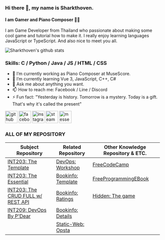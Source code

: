 ### Hi there 👋, my name is Sharkthoven.
#### I am Gamer and Piano Composer :musical_note::musical_note:
I am Game Developer from Thailand who passionate about making some cool game and tutorial how to make it. I really enjoy learning languages JavaScript or TypeScript. And also nice to meet you all.

![Sharkthoven's github stats](https://github-readme-stats.vercel.app/api?username=Sharkthoven&show_icons=true&theme=synthwave)



### Skills: C / Python / Java / JS / HTML / CSS

- 🔭 I’m currently working as Piano Composer at MuseScore. 
- 🌱 I’m currently learning Vue 3, JavaScript, C++, C#
- 💬 Ask me about anything you want. 
- 📫 How to reach me: Facebook / Line / Discord  
- ⚡ Fun fact: "Yesterday is history. Tomorrow is a mystery. Today is a gift. That's why it's called the present" 


[<img src='https://cdn.jsdelivr.net/npm/simple-icons@3.0.1/icons/github.svg' alt='github' height='40'>](https://github.com/Sharkthoven)  [<img src='https://cdn.jsdelivr.net/npm/simple-icons@3.0.1/icons/facebook.svg' alt='facebook' height='40'>](https://www.facebook.com/Sharkthoven)  [<img src='https://cdn.jsdelivr.net/npm/simple-icons@3.0.1/icons/instagram.svg' alt='instagram' height='40'>](https://www.instagram.com/Sharkthoven/) [<img src='https://cdn.jsdelivr.net/npm/simple-icons@3.0.1/icons/steam.svg' alt='steam' height='40'>](https://steamcommunity.com/id/Sharkthoven/)  [<img src='https://cdn.jsdelivr.net/npm/simple-icons@3.0.1/icons/messenger.svg' alt='messenger' height='40'>](https://m.me/Sharkthoven)  


### **ALL OF MY REPOSITORY**

|                     Subject Repository                     |               Related Repository               |  Other Knowledge Repository & ETC.  |
|------------------------------------------------------------|------------------------------------------------|-------------------------------------| 
| [INT203: The Template][INT203_TEMPLATE_LINK]               |  [DevOps: Workshop][DevOps_WS_Link]            |   [FreeCodeCamp][FreeCodeCamp]      |
| [INT203: The Essential][INT203_CORE_LINK]                  |  [Bookinfo: Template][BookinfoTemp]            |  [FreeProgrammingEBook][FreeEbook]  |
| [INT203: The CRUD FULL w/ REST API][INT203_CRUD_LINK]      |  [Bookinfo: Ratings][Bookinfo-rating]          |  [Hidden: The game][Hidden]         |
| [INT209: DevOps By P'Dear][INT209_LINK]                    |  [Bookinfo: Details][Bookinfo-detail]          |                                     |
|                                                            |  [Static-Web: Opsta][static-opsta]             |                                     |
 
 [//]:<Subject Repository>
 [INT203_TEMPLATE_LINK]:https://github.com/Sharkthoven/INT203_62130500068_Template
 [INT203_CORE_LINK]:https://github.com/Sharkthoven/INT203_62130500068
 [INT203_CRUD_LINK]:https://github.com/Sharkthoven/INT203_62130500068_Groupwork_SPA
 [INT209_LINK]:https://github.com/Sharkthoven/int209-assignments
 
 [//]:<Related Repository>
 [DevOps_WS_Link]:https://github.com/Sharkthoven/devsecops-workshop
 [BookinfoTemp]:https://github.com/Sharkthoven/bookinfo
 [Bookinfo-rating]:https://github.com/Sharkthoven/bookinfo-ratings
 [Bookinfo-detail]:https://github.com/Sharkthoven/bookinfo-details
 [static-opsta]:https://github.com/Sharkthoven/opsta-web
 
  [//]:<ETC. Repository>
 [FreeCodeCamp]:https://github.com/freeCodeCamp/freeCodeCamp
 [FreeEbook]:https://github.com/EbookFoundation/free-programming-books
 [Hidden]:https://github.com/Sharkthoven/hidden
 
 
